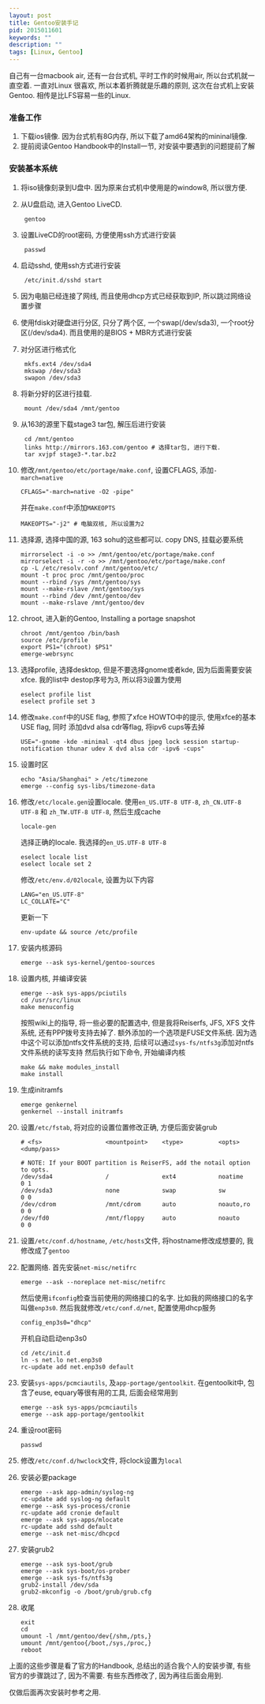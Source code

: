 ```yaml
---
layout: post
title: Gentoo安装手记
pid: 2015011601
keywords: ""
description: ""
tags: [Linux, Gentoo]
---
```


自己有一台macbook air, 还有一台台式机, 平时工作的时候用air, 所以台式机就一直空着. 一直对Linux
很喜欢, 所以本着折腾就是乐趣的原则, 这次在台式机上安装Gentoo. 相传是比LFS容易一些的Linux.

### 准备工作
1. 下载ios镜像. 因为台式机有8G内存, 所以下载了amd64架构的mininal镜像.
2. 提前阅读Gentoo Handbook中的Install一节, 对安装中要遇到的问题提前了解

### 安装基本系统

1. 将iso镜像刻录到U盘中. 因为原来台式机中使用是的window8, 所以很方便.
2. 从U盘启动, 进入Gentoo LiveCD.

        gentoo
3. 设置LiveCD的root密码, 方便使用ssh方式进行安装

        passwd

4. 启动sshd, 使用ssh方式进行安装

        /etc/init.d/sshd start

5. 因为电脑已经连接了网线, 而且使用dhcp方式已经获取到IP, 所以跳过网络设置步骤
6. 使用fdisk对硬盘进行分区, 只分了两个区, 一个swap(/dev/sda3), 一个root分区(/dev/sda4). 而且使用的是BIOS + MBR方式进行安装
7. 对分区进行格式化

        mkfs.ext4 /dev/sda4
        mkswap /dev/sda3
        swapon /dev/sda3
8. 将新分好的区进行挂载.

        mount /dev/sda4 /mnt/gentoo

9. 从163的源里下载stage3 tar包, 解压后进行安装

        cd /mnt/gentoo
        links http://mirrors.163.com/gentoo # 选择tar包, 进行下载.
        tar xvjpf stage3-*.tar.bz2

10. 修改`/mnt/gentoo/etc/portage/make.conf`, 设置CFLAGS, 添加`-march=native`

        CFLAGS="-march=native -O2 -pipe"
    并在`make.conf`中添加`MAKEOPTS`

        MAKEOPTS="-j2" # 电脑双核, 所以设置为2

11. 选择源, 选择中国的源, 163 sohu的这些都可以. copy DNS, 挂载必要系统

        mirrorselect -i -o >> /mnt/gentoo/etc/portage/make.conf
        mirrorselect -i -r -o >> /mnt/gentoo/etc/portage/make.conf
        cp -L /etc/resolv.conf /mnt/gentoo/etc/
        mount -t proc proc /mnt/gentoo/proc
        mount --rbind /sys /mnt/gentoo/sys
        mount --make-rslave /mnt/gentoo/sys
        mount --rbind /dev /mnt/gentoo/dev
        mount --make-rslave /mnt/gentoo/dev

12. chroot, 进入新的Gentoo, Installing a portage snapshot

        chroot /mnt/gentoo /bin/bash
        source /etc/profile
        export PS1="(chroot) $PS1"
        emerge-webrsync

13. 选择profile, 选择desktop, 但是不要选择gnome或者kde, 因为后面需要安装xfce. 我的list中
destop序号为3, 所以将3设置为使用

        eselect profile list
        eselect profile set 3

14. 修改`make.conf`中的USE flag, 参照了xfce HOWTO中的提示, 使用xfce的基本USE flag, 同时
添加dvd alsa cdr等flag, 将ipv6 cups等去掉

        USE="-gnome -kde -minimal -qt4 dbus jpeg lock session startup-notification thunar udev X dvd alsa cdr -ipv6 -cups"

15. 设置时区

        echo "Asia/Shanghai" > /etc/timezone
        emerge --config sys-libs/timezone-data

16. 修改`/etc/locale.gen`设置locale. 使用`en_US.UTF-8 UTF-8`, `zh_CN.UTF-8 UTF-8` 和 `zh_TW.UTF-8 UTF-8`, 然后生成cache

        locale-gen
    选择正确的locale. 我选择的`en_US.UTF-8 UTF-8`

        eselect locale list
        eselect locale set 2
    修改`/etc/env.d/02locale`, 设置为以下内容

        LANG="en_US.UTF-8"
        LC_COLLATE="C"
    更新一下

        env-update && source /etc/profile

17. 安装内核源码

        emerge --ask sys-kernel/gentoo-sources

18. 设置内核, 并编译安装

        emerge --ask sys-apps/pciutils
        cd /usr/src/linux
        make menuconfig
    按照wiki上的指导, 将一些必要的配置选中, 但是我将Reiserfs, JFS, XFS 文件系统, 还有PPP拨号支持去掉了. 额外添加的一个选项是FUSE文件系统. 因为选中这个可以添加ntfs文件系统的支持, 后续可以通过`sys-fs/ntfs3g`添加对ntfs文件系统的读写支持
    然后执行如下命令, 开始编译内核

        make && make modules_install
        make install

19. 生成initramfs

        emerge genkernel
        genkernel --install initramfs

20. 设置`/etc/fstab`, 将对应的设置位置修改正确, 方便后面安装grub

        # <fs>                  <mountpoint>    <type>          <opts>          <dump/pass>

        # NOTE: If your BOOT partition is ReiserFS, add the notail option to opts.
        /dev/sda4               /               ext4            noatime         0 1
        /dev/sda3               none            swap            sw              0 0
        /dev/cdrom              /mnt/cdrom      auto            noauto,ro       0 0
        /dev/fd0                /mnt/floppy     auto            noauto          0 0

21. 设置`/etc/conf.d/hostname`, `/etc/hosts`文件, 将hostname修改成想要的, 我修改成了`gentoo`
22. 配置网络. 首先安装`net-misc/netifrc`

        emerge --ask --noreplace net-misc/netifrc
    然后使用`ifconfig`检查当前使用的网络接口的名字. 比如我的网络接口的名字叫做`enp3s0`. 然后我就修改`/etc/conf.d/net`, 配置使用dhcp服务

        config_enp3s0="dhcp"
    开机自动启动enp3s0

        cd /etc/init.d
        ln -s net.lo net.enp3s0
        rc-update add net.enp3s0 default

23. 安装`sys-apps/pcmciautils`, 及`app-portage/gentoolkit`. 在gentoolkit中, 包含了euse, equary等很有用的工具, 后面会经常用到

        emerge --ask sys-apps/pcmciautils
        emerge --ask app-portage/gentoolkit

24. 重设root密码

        passwd

25. 修改`/etc/conf.d/hwclock`文件, 将clock设置为`local`
26. 安装必要package

        emerge --ask app-admin/syslog-ng
        rc-update add syslog-ng default
        emerge --ask sys-process/cronie
        rc-update add cronie default
        emerge --ask sys-apps/mlocate
        rc-update add sshd default
        emerge --ask net-misc/dhcpcd

27. 安装grub2

        emerge --ask sys-boot/grub
        emerge --ask sys-boot/os-prober
        emerge --ask sys-fs/ntfs3g
        grub2-install /dev/sda
        grub2-mkconfig -o /boot/grub/grub.cfg

28. 收尾

        exit
        cd
        umount -l /mnt/gentoo/dev{/shm,/pts,}
        umount /mnt/gentoo{/boot,/sys,/proc,}
        reboot

上面的这些步骤是看了官方的Handbook, 总结出的适合我个人的安装步骤, 有些官方的步骤跳过了, 因为不需要.
有些东西修改了, 因为再往后面会用到.

仅做后面再次安装时参考之用.
